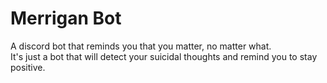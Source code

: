 # Merrigan Bot
A discord bot that reminds you that you matter, no matter what.  
It's just a bot that will detect your suicidal thoughts and remind you to stay positive.  